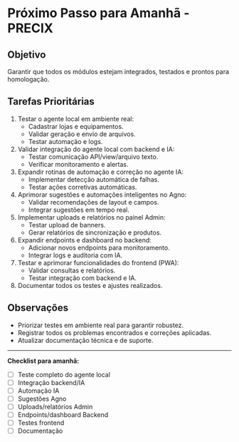 # Próximo Passo para Amanhã - PRECIX

## Objetivo
Garantir que todos os módulos estejam integrados, testados e prontos para homologação.

## Tarefas Prioritárias

1. Testar o agente local em ambiente real:
   - Cadastrar lojas e equipamentos.
   - Validar geração e envio de arquivos.
   - Testar automação e logs.
2. Validar integração do agente local com backend e IA:
   - Testar comunicação API/view/arquivo texto.
   - Verificar monitoramento e alertas.
3. Expandir rotinas de automação e correção no agente IA:
   - Implementar detecção automática de falhas.
   - Testar ações corretivas automáticas.
4. Aprimorar sugestões e automações inteligentes no Agno:
   - Validar recomendações de layout e campos.
   - Integrar sugestões em tempo real.
5. Implementar uploads e relatórios no painel Admin:
   - Testar upload de banners.
   - Gerar relatórios de sincronização e produtos.
6. Expandir endpoints e dashboard no backend:
   - Adicionar novos endpoints para monitoramento.
   - Integrar logs e auditoria com IA.
7. Testar e aprimorar funcionalidades do frontend (PWA):
   - Validar consultas e relatórios.
   - Testar integração com backend e IA.
8. Documentar todos os testes e ajustes realizados.

## Observações
- Priorizar testes em ambiente real para garantir robustez.
- Registrar todos os problemas encontrados e correções aplicadas.
- Atualizar documentação técnica e de suporte.

---

**Checklist para amanhã:**
- [ ] Teste completo do agente local
- [ ] Integração backend/IA
- [ ] Automação IA
- [ ] Sugestões Agno
- [ ] Uploads/relatórios Admin
- [ ] Endpoints/dashboard Backend
- [ ] Testes frontend
- [ ] Documentação
